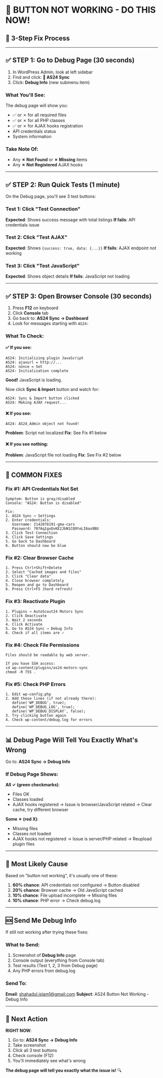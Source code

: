 # 🔧 BUTTON NOT WORKING - DO THIS NOW!

## 🎯 **3-Step Fix Process**

---

## ✅ **STEP 1: Go to Debug Page** (30 seconds)

1. In WordPress Admin, look at left sidebar
2. Find and click: **🔄 AS24 Sync**
3. Click: **Debug Info** (new submenu item)

### What You'll See:

The debug page will show you:
- ✅ or ✗ for all required files
- ✅ or ✗ for all PHP classes
- ✅ or ✗ for AJAX hooks registration
- API credentials status
- System information

### Take Note Of:
- Any **✗ Not Found** or **✗ Missing** items
- Any **✗ Not Registered** AJAX hooks

---

## ✅ **STEP 2: Run Quick Tests** (1 minute)

On the Debug page, you'll see 3 test buttons:

### Test 1: Click "Test Connection"
**Expected**: Shows success message with total listings
**If fails**: API credentials issue

### Test 2: Click "Test AJAX"
**Expected**: Shows `{success: true, data: {...}}`
**If fails**: AJAX endpoint not working

### Test 3: Click "Test JavaScript"
**Expected**: Shows object details
**If fails**: JavaScript not loading

---

## ✅ **STEP 3: Open Browser Console** (30 seconds)

1. Press **F12** on keyboard
2. Click **Console** tab
3. Go back to: **AS24 Sync → Dashboard**
4. Look for messages starting with `AS24:`

### What To Check:

#### ✅ **If you see**:
```
AS24: Initializing plugin JavaScript
AS24: ajaxurl = http://...
AS24: nonce = Set
AS24: Initialization complete
```
**Good!** JavaScript is loading.

Now click **Sync & Import** button and watch for:
```
AS24: Sync & Import button clicked
AS24: Making AJAX request...
```

#### ❌ **If you see**:
```
AS24: AS24_Admin object not found!
```
**Problem**: Script not localized
**Fix**: See Fix #1 below

#### ❌ **If you see nothing**:
**Problem**: JavaScript file not loading
**Fix**: See Fix #2 below

---

## 🔧 **COMMON FIXES**

### Fix #1: API Credentials Not Set
```
Symptom: Button is gray/disabled
Console: "AS24: Button is disabled"

Fix:
1. AS24 Sync → Settings
2. Enter credentials:
   Username: 2142078191-gma-cars
   Password: 707Aq1gxOvKE2JbN1CQ9teLI6au9BU
3. Click Test Connection
4. Click Save Settings
5. Go back to Dashboard
6. Button should now be blue
```

### Fix #2: Clear Browser Cache
```
1. Press Ctrl+Shift+Delete
2. Select "Cached images and files"
3. Click "Clear data"
4. Close browser completely
5. Reopen and go to Dashboard
6. Press Ctrl+F5 (hard refresh)
```

### Fix #3: Reactivate Plugin
```
1. Plugins → AutoScout24 Motors Sync
2. Click Deactivate
3. Wait 2 seconds
4. Click Activate
5. Go to AS24 Sync → Debug Info
6. Check if all items are ✓
```

### Fix #4: Check File Permissions
```
Files should be readable by web server.

If you have SSH access:
cd wp-content/plugins/as24-motors-sync
chmod -R 755 .
```

### Fix #5: Check PHP Errors
```
1. Edit wp-config.php
2. Add these lines (if not already there):
   define('WP_DEBUG', true);
   define('WP_DEBUG_LOG', true);
   define('WP_DEBUG_DISPLAY', false);
3. Try clicking button again
4. Check wp-content/debug.log for errors
```

---

## 📊 **Debug Page Will Tell You Exactly What's Wrong**

Go to: **AS24 Sync → Debug Info**

### If Debug Page Shows:

**All ✓ (green checkmarks)**:
- Files OK
- Classes loaded
- AJAX hooks registered
→ Issue is browser/JavaScript related
→ Clear cache, try different browser

**Some ✗ (red X)**:
- Missing files
- Classes not loaded
- AJAX hooks not registered
→ Issue is server/PHP related
→ Reupload plugin files

---

## 🎯 **Most Likely Cause**

Based on "button not working", it's usually one of these:

1. **60% chance**: API credentials not configured → Button disabled
2. **20% chance**: Browser cache → Old JavaScript cached
3. **10% chance**: File upload incomplete → Missing files
4. **10% chance**: PHP error → Check debug.log

---

## 🆘 **Send Me Debug Info**

If still not working after trying these fixes:

### What to Send:
1. Screenshot of **Debug Info** page
2. Console output (everything from Console tab)
3. Test results (Test 1, 2, 3 from Debug page)
4. Any PHP errors from debug.log

### Send To:
**Email**: shahadul.islam1@gmail.com
**Subject**: AS24 Button Not Working - Debug Info

---

## 🚀 **Next Action**

**RIGHT NOW**:
1. Go to: **AS24 Sync → Debug Info**
2. Take screenshot
3. Click all 3 test buttons
4. Check console (F12)
5. You'll immediately see what's wrong

**The debug page will tell you exactly what the issue is!** 🔍


